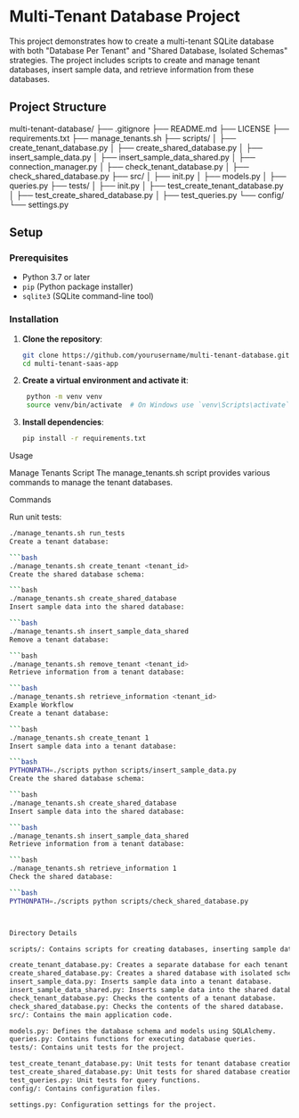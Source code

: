 # Multi-Tenant Database Project

This project demonstrates how to create a multi-tenant SQLite database with both "Database Per Tenant" and "Shared Database, Isolated Schemas" strategies. The project includes scripts to create and manage tenant databases, insert sample data, and retrieve information from these databases.

## Project Structure

multi-tenant-database/
├── .gitignore
├── README.md
├── LICENSE
├── requirements.txt
├── manage_tenants.sh
├── scripts/
│ ├── create_tenant_database.py
│ ├── create_shared_database.py
│ ├── insert_sample_data.py
│ ├── insert_sample_data_shared.py
│ ├── connection_manager.py
│ ├── check_tenant_database.py
│ ├── check_shared_database.py
├── src/
│ ├── init.py
│ ├── models.py
│ ├── queries.py
├── tests/
│ ├── init.py
│ ├── test_create_tenant_database.py
│ ├── test_create_shared_database.py
│ ├── test_queries.py
└── config/
└── settings.py



## Setup

### Prerequisites

- Python 3.7 or later
- `pip` (Python package installer)
- `sqlite3` (SQLite command-line tool)

### Installation

1. **Clone the repository**:
   ```bash
   git clone https://github.com/yourusername/multi-tenant-database.git
   cd multi-tenant-saas-app

2. **Create a virtual environment and activate it**:
   ```bash
    python -m venv venv
    source venv/bin/activate  # On Windows use `venv\Scripts\activate`

3. **Install dependencies**:
   ```bash
   pip install -r requirements.txt


Usage

Manage Tenants Script
The manage_tenants.sh script provides various commands to manage the tenant databases.


Commands

Run unit tests:

```bash
./manage_tenants.sh run_tests
Create a tenant database:

```bash
./manage_tenants.sh create_tenant <tenant_id>
Create the shared database schema:

```bash
./manage_tenants.sh create_shared_database
Insert sample data into the shared database:

```bash
./manage_tenants.sh insert_sample_data_shared
Remove a tenant database:

```bash
./manage_tenants.sh remove_tenant <tenant_id>
Retrieve information from a tenant database:

```bash
./manage_tenants.sh retrieve_information <tenant_id>
Example Workflow
Create a tenant database:

```bash
./manage_tenants.sh create_tenant 1
Insert sample data into a tenant database:

```bash
PYTHONPATH=./scripts python scripts/insert_sample_data.py
Create the shared database schema:

```bash
./manage_tenants.sh create_shared_database
Insert sample data into the shared database:

```bash
./manage_tenants.sh insert_sample_data_shared
Retrieve information from a tenant database:

```bash
./manage_tenants.sh retrieve_information 1
Check the shared database:

```bash
PYTHONPATH=./scripts python scripts/check_shared_database.py



Directory Details

scripts/: Contains scripts for creating databases, inserting sample data, and checking database contents.

create_tenant_database.py: Creates a separate database for each tenant.
create_shared_database.py: Creates a shared database with isolated schemas for tenants.
insert_sample_data.py: Inserts sample data into a tenant database.
insert_sample_data_shared.py: Inserts sample data into the shared database.
check_tenant_database.py: Checks the contents of a tenant database.
check_shared_database.py: Checks the contents of the shared database.
src/: Contains the main application code.

models.py: Defines the database schema and models using SQLAlchemy.
queries.py: Contains functions for executing database queries.
tests/: Contains unit tests for the project.

test_create_tenant_database.py: Unit tests for tenant database creation.
test_create_shared_database.py: Unit tests for shared database creation.
test_queries.py: Unit tests for query functions.
config/: Contains configuration files.

settings.py: Configuration settings for the project.


